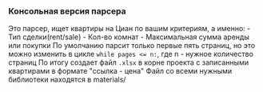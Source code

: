 ### Консольная версия парсера
Это парсер, ищет квартиры на Циан по вашим критериям, а именно:
    - Тип сделки(rent/sale)
    - Кол-во комнат
    - Максимальная сумма аренды или покупки
По умолчанию парсит только первые пять страниц, но это можно изменить
в цикле `while pages <= n:`, где n - нужное количество страниц
По итогу создает файл `.xlsx` в корне проекта с записанными квартирами в формате "ссылка - цена"
Файл со всеми нужными библиотеки находятся в materials/